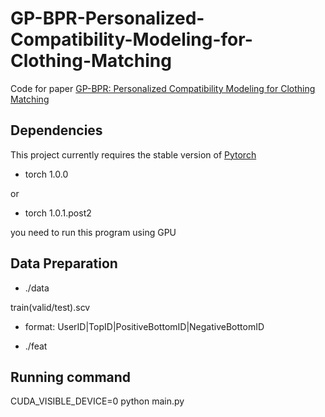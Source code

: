 # GP-BPR-Personalized-Compatibility-Modeling-for-Clothing-Matching

Code for paper [GP-BPR: Personalized Compatibility Modeling for Clothing Matching](https://dl.acm.org/doi/abs/10.1145/3343031.3350956)

## Dependencies

This project currently requires the stable version of [Pytorch](pytorch.org) 

- torch 1.0.0

or

- torch 1.0.1.post2

you need to run this program using GPU

## Data Preparation

- ./data

train(valid/test).scv

 - format: UserID|TopID|PositiveBottomID|NegativeBottomID
 
- ./feat



## Running command

CUDA_VISIBLE_DEVICE=0 python main.py
